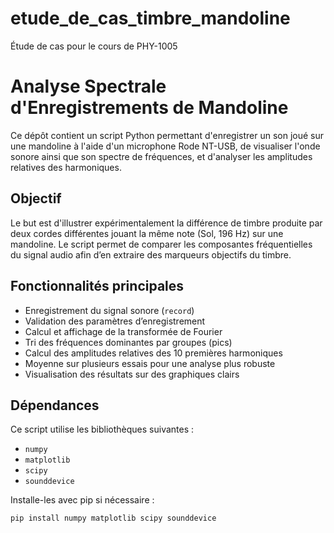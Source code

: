# etude_de_cas_timbre_mandoline
Étude de cas pour le cours de PHY-1005

# Analyse Spectrale d'Enregistrements de Mandoline

Ce dépôt contient un script Python permettant d'enregistrer un son joué sur une mandoline à l'aide d'un microphone Rode NT-USB, de visualiser l'onde sonore ainsi que son spectre de fréquences, et d'analyser les amplitudes relatives des harmoniques.

## Objectif

Le but est d'illustrer expérimentalement la différence de timbre produite par deux cordes différentes jouant la même note (Sol, 196 Hz) sur une mandoline. Le script permet de comparer les composantes fréquentielles du signal audio afin d’en extraire des marqueurs objectifs du timbre.

## Fonctionnalités principales

- Enregistrement du signal sonore (`record`)
- Validation des paramètres d’enregistrement
- Calcul et affichage de la transformée de Fourier
- Tri des fréquences dominantes par groupes (pics)
- Calcul des amplitudes relatives des 10 premières harmoniques
- Moyenne sur plusieurs essais pour une analyse plus robuste
- Visualisation des résultats sur des graphiques clairs

## Dépendances

Ce script utilise les bibliothèques suivantes :

- `numpy`
- `matplotlib`
- `scipy`
- `sounddevice`

Installe-les avec pip si nécessaire :

```bash
pip install numpy matplotlib scipy sounddevice
